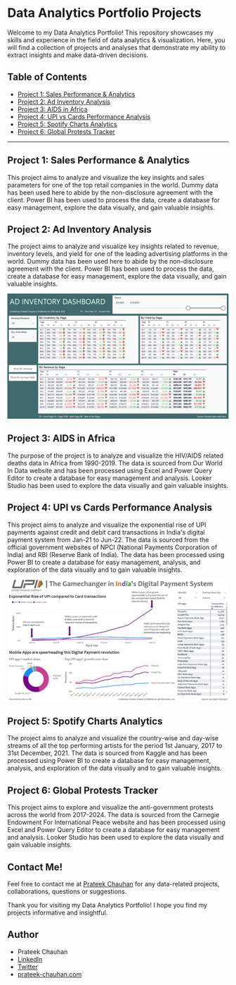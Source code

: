 # Data Analytics Portfolio Projects

Welcome to my Data Analytics Portfolio! This repository showcases my skills and experience in the field of data analytics & visualization. Here, you will find a collection of projects and analyses that demonstrate my ability to extract insights and make data-driven decisions.

## Table of Contents
- [Project 1: Sales Performance & Analytics](https://github.com/prateekchauhands/sales-performance-analytics)
- [Project 2: Ad Inventory Analysis](https://github.com/prateekchauhands/ad-inventory-analytics)
- [Project 3: AIDS in Africa](https://github.com/prateekchauhands/aids-in-africa)
- [Project 4: UPI vs Cards Performance Analysis](https://github.com/prateekchauhands/upi-vs-cards)
- [Project 5: Spotify Charts Analytics](https://github.com/prateekchauhands/spotify-charts)
- [Project 6: Global Protests Tracker](https://github.com/prateekchauhands/global-protests-tracker)

------------
## <a href="https://github.com/prateekchauhands/sales-performance-analytics" style="text-decoration:none">Project 1: Sales Performance & Analytics</a>
This project aims to analyze and visualize the key insights and sales parameters for one of the top retail companies in the world. Dummy data has been used here to abide by the non-disclosure agreement with the client. Power BI has been used to process the data, create a database for easy management, explore the data visually, and gain valuable insights.

## <a href="https://github.com/prateekchauhands/ad-inventory-analytics" style="text-decoration:none">Project 2: Ad Inventory Analysis</a>
The project aims to analyze and visualize key insights related to revenue, inventory levels, and yield for one of the leading advertising platforms in the world. Dummy data has been used here to abide by the non-disclosure agreement with the client. Power BI has been used to process the data, create a database for easy management, explore the data visually, and gain valuable insights.

![Ad Inventory Analysis Preview Image](/images/ad-inventory-analytics.png)

## <a href="https://github.com/prateekchauhands/aids-in-africa" style="text-decoration:none">Project 3: AIDS in Africa</a>
The purpose of the project is to analyze and visualize the HIV/AIDS related deaths data in Africa from 1990-2019. The data is sourced from Our World In Data website and has been processed using Excel and Power Query Editor to create a database for easy management and analysis. Looker Studio has been used to explore the data visually and gain valuable insights.

## <a href="https://github.com/prateekchauhands/upi-vs-cards" style="text-decoration:none">Project 4: UPI vs Cards Performance Analysis</a>
This project aims to analyze and visualize the exponential rise of UPI payments against credit and debit card transactions in India's digital payment system from Jan-21 to Jun-22. The data is sourced from the official government websites of NPCI (National Payments Corporation of India) and RBI (Reserve Bank of India). The data has been processed using Power BI to create a database for easy management, analysis, and exploration of the data visually and to gain valuable insights.

![UPI vs Cards Preview Image](/images/upi-vs-cards-dashboard.png)

## <a href="https://github.com/prateekchauhands/spotify-charts" style="text-decoration:none">Project 5: Spotify Charts Analytics</a>
The project aims to analyze and visualize the country-wise and day-wise streams of all the top performing artists for the period 1st January, 2017 to 31st December, 2021. The data is sourced from Kaggle and has been processed using Power BI to create a database for easy management, analysis, and exploration of the data visually and to gain valuable insights.

## <a href="https://github.com/prateekchauhands/global-protests-tracker" style="text-decoration:none">Project 6: Global Protests Tracker</a>
This project aims to explore and visualize the anti-government protests across the world from 2017-2024. The data is sourced from the Carnegie Endowment For International Peace website and has been processed using Excel and Power Query Editor to create a database for easy management and analysis. Looker Studio has been used to explore the data visually and gain valuable insights.

## Contact Me!
Feel free to contact me at [Prateek Chauhan](mailto:prateekchauhan.ds@gmail.com) for any data-related projects, collaborations, questions or suggestions.

Thank you for visiting my Data Analytics Portfolio! I hope you find my projects informative and insightful.

## Author
- Prateek Chauhan
- [LinkedIn](https://www.linkedin.com/in/prateekchauhands/)
- [Twitter](https://twitter.com/PrateekC_DS)
- [prateek-chauhan.com](https://prateek-chauhan.com/)